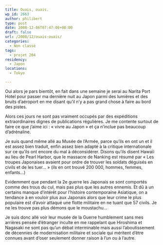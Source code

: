 ```yaml
---
title: Ouais, ouais.
wp_id: 2663
author: philibert
type: post
date: 2008-12-06T07:47:08+00:00
draft: false
url: /2008/12/ouais-ouais/
categories:
  - Non classé
tags:
  - projet 204
residency:
  - Japon
locations:
  - Tokyo

---
```

Oui alors je pars bientôt, en fait dans une semaine je serai au Narita Port Hotel pour passer ma dernière nuit au Japon parmi des lumières et des bruits d&rsquo;aéroport en me disant qu&rsquo;il n&rsquo;y a pas grand chose à faire au bord des pistes.

Alors ces jours ne sont pas vraiment occupés par des expéditions extraordinaires dignes de publications régulières. Je me contente surtout de faire ce que j&rsquo;aime ici : « vivre au Japon » et ça n&rsquo;inclue pas beaucoup d&rsquo;adrénaline.

Je suis quand même allé au Musée de l&rsquo;Armée, parce qu&rsquo;ils en ont un et il est assez bien traduit, enfin assez bien adapté à la critique internationale sur ce qu&rsquo;ils ont encore du mal à déconsidérer. Disons qu&rsquo;ils disent Hawaïi au lieu de Pearl Harbor, que le massacre de Nanking est résumé par « Les troupes Japonaises avaient pour ordre de trouver les soldats déguisés en civils et de les tuer&#8230; » (ils en ont trouvé 200 000, hommes, femmes, enfants&#8230;)

Evidemment que pendant la 2e guerre les Japonais se sont comportés comme des trous du cul, mais pas plus que les autres ennemis. Et dû à un certains manque d&rsquo;intérêt pour l&rsquo;histoire contemporaine Asiatique, on a tendance à en vouloir plus aux Japonais alors que leur crime le plus populaire est d&rsquo;avoir attaqué une flotte militaire en ne tuant que 57 civils. Je ne les trouve pas plus démons que le moustachu&#8230;

Je suis donc allé voir leur musée de la Guerre humblement sans mes arrières pensée d&rsquo;étranger inculte en me rappelant que Hiroshima et Nagasaki ne sont pas qu&rsquo;un débat interminable mais aussi l&rsquo;aboutissement de décennies de modernisation militaire et sociale qui méritent d&rsquo;être connues avant d&rsquo;oser seulement donner raison à l&rsquo;un ou à l&rsquo;autre.